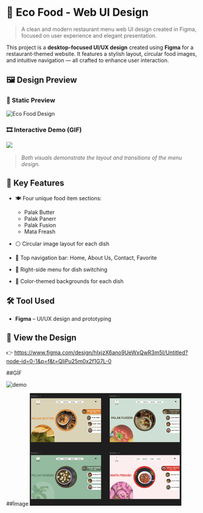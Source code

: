 # 🌿 Eco Food - Web UI Design

> A clean and modern restaurant menu web UI design created in Figma, focused on user experience and elegant presentation.

This project is a **desktop-focused UI/UX design** created using **Figma** for a restaurant-themed website. It features a stylish layout, circular food images, and intuitive navigation — all crafted to enhance user interaction.

## 🖼️ Design Preview

### 📸 Static Preview  
![Eco Food Design](./design-preview.png)

### 🎞️ Interactive Demo (GIF)  
<img src= "Untitled (4).zip"/>

> *Both visuals demonstrate the layout and transitions of the menu design.*

## 🎨 Key Features

- 🍽️ Four unique food item sections:
  - Palak Butter  
  - Palak Panerr  
  - Palak Fusion  
  - Mata Freash

- ⚪ Circular image layout for each dish  
- 🧭 Top navigation bar: Home, About Us, Contact, Favorite  
- 🔄 Right-side menu for dish switching  
- 🎨 Color-themed backgrounds for each dish

## 🛠️ Tool Used

- **Figma** – UI/UX design and prototyping

## 🔗 View the Design

👉 https://www.figma.com/design/hIxjzX6ano9UeWxQwR3m5I/Untitled?node-id=0-1&p=f&t=QIiPu25m0x2f1G7L-0

##GİF

<img src="Untitled design (4).gif" alt="demo" width="400" />


##İmage
<img src="Ekran Resmi .png" alt="Demo" width="400" />








